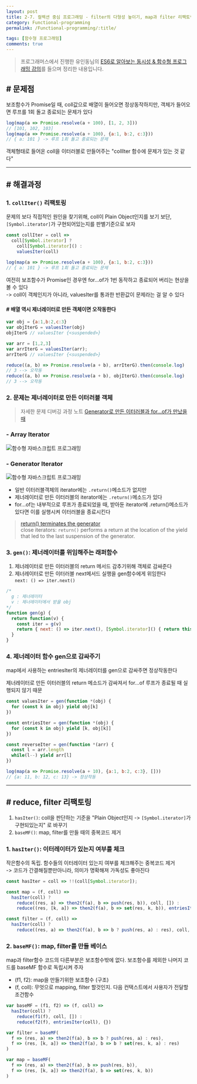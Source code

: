 ```yaml
---
layout: post
title: 2-7. 컬렉션 중심 프로그래밍 - filter의 다형성 높이기, map과 filter 리팩토링, gen 함수
category: Functional-programming
permalink: /Functional-programming/:title/

tags: [함수형 프로그래밍]
comments: true
---
```


>프로그래머스에서 진행한 유인동님의 [ES6로 알아보는 동시성 & 함수형 프로그래밍 강의](https://programmers.co.kr/learn/courses/3409)를 들으며 정리한 내용입니다.

## # 문제점

보조함수가 Promise일 때, coll값으로 배열이 들어오면 정상동작하지만, 객체가 들어오면 루프를 1회 돌고 종료되는 문제가 있다

```js
log(map(a => Promise.resolve(a + 100), [1, 2, 3]))
// [101, 102, 103]
log(map(a => Promise.resolve(a + 100), {a:1, b:2, c:3}))
// { a: 101 } -> 루프 1회 돌고 종료되는 문제
```

객체형태로 들어온 coll을 이터러블로 만들어주는 "collIter 함수에 문제가 있는 것 같다"

---

## # 해결과정

### 1. `collIter()` 리팩토링
문제의 보다 직접적인 원인을 찾기위해, coll이 Plain Object인지를 보기 보단, `[Symbol.iterator]`가 구현되어있는지를 판별기준으로 보자

```js
const collIter = coll =>
  coll[Symbol.iterator] ?
    coll[Symbol.iterator]() : 
    valuesIter(coll)
    
log(map(a => Promise.resolve(a + 100), {a:1, b:2, c:3}))
// { a: 101 } -> 루프 1회 돌고 종료되는 문제
```
여전히 보조함수가 Promise인 경우엔 for...of가 1번 동작하고 종료되어 버리는 현상을 볼 수 있다  
-> coll이 객체인지가 아니라, valuesIter를 통과한 반환값이 문제라는 걸 알 수 있다

#### # 배열 역시 제너레이터로 만든 객체이면 오작동한다

```js
var obj = {a:1,b:2,c:3}
var objIterG = valuesIter(obj)
objIterG // valuesIter {<suspended>}

var arr = [1,2,3]
var arrIterG = valuesIter(arr);
arrIterG // valuesIter {<suspended>}

reduce((a, b) => Promise.resolve(a + b), arrIterG).then(console.log) 
// 3 --> 오작동
reduce((a, b) => Promise.resolve(a + b), objIterG).then(console.log)
// 3 --> 오작동
```

### 2. 문제는 제너레이터로 만든 이터러블 객체

> 자세한 문제 디버깅 과정 노트 [Generator로 만든 이터러블과 for...of가 만났을 때](http://underbleu.com/Functional-programming/generator-return/)

### - Array Iterator
![함수형 자바스크립트 프로그래밍]({{site.baseurl}}/img/array-iterator.png)

### - Generator Iterator
![함수형 자바스크립트 프로그래밍]({{site.baseurl}}/img/generator-iterator.png)

* 일반 이터러블객체의 iterator에는 `.return()`메소드가 없지만
* 제너레이터로 만든 이터러블의 iterator에는 `.return()`메소드가 있다
* for...of는 내부적으로 루프가 종료되었을 때, 받아둔 iterator에 .return()메소드가 있다면 이를 실행시켜 이터러블을 종료시킨다

>[return() terminates the generator](http://exploringjs.com/es6/ch_generators.html#_return-terminates-the-generator)  
>close iterators: `return()` performs a return at the location of the yield that led to the last suspension of the generator.


### 3. `gen()`: 제너레이터를 위임해주는 래퍼함수

1. 제너레이터로 만든 이터러블의 return 메서드 감추기위해 객체로 감싸준다
2. 제너레이터로 만든 이터러블 next메서드 실행을 gen함수에게 위임한다  
`next: () => iter.next()`

```js
/*
  g : 제너레이터
  v : 제너레이터에서 받을 obj
*/
function gen(g) {
  return function(v) {
    const iter = g(v)
    return { next: () => iter.next(), [Symbol.iterator]() { return this } }
  }
}
```

### 4. 제너레이터 함수 gen으로 감싸주기

map에서 사용하는 entriesIter의 제너레이터를 gen으로 감싸주면 정상작동한다  

제너레이터로 만든 이터러블의 return 메소드가 감싸져서 for...of 루프가 종료될 때 실행되지 않기 때문

```js
const valuesIter = gen(function *(obj) {
  for (const k in obj) yield obj[k]
})

const entriesIter = gen(function *(obj) {
  for (const k in obj) yield [k, obj[k]]
})

const reverseIter = gen(function *(arr) {
  const l = arr.length
  while(l--) yield arr[l]
})

log(map(a => Promise.resolve(a + 10), {a:1, b:2, c:3}, [])) 
// {a: 11, b: 12, c: 13} -> 정상작동
```

---

## # reduce, filter 리팩토링

1. `hasIter()`: coll을 판단하는 기준을 "Plain Object인지 -> `[Symbol.iterator]`가 구현되있는지" 로 바꾸기
2. `baseMF()`: map, filter를 만들 때의 중복코드 제거

### 1. `hasIter()`: 이터레이터가 있는지 여부를 체크
작은함수의 독립. 함수들의 이터레이터 있는지 여부를 체크해주는 중복코드 제거  
-> 코드가 간결해질뿐만아니라, 의미가 명확해져 가독성도 좋아진다

```js
const hasIter = coll => !!(coll[Symbol.iterator]);

const map = (f, coll) => 
  hasIter(coll) ?
    reduce((res, a) => then2(f(a), b => push(res, b)), coll, []) :
    reduce((res, [k, a]) => then2(f(a), b => set(res, k, b)), entriesIter(coll), {})

const filter = (f, coll) =>
  hasIter(coll) ?
    reduce((res, a) => then2(f(a), b => b ? push(res, a) : res), coll, []) :
```

### 2. `baseMF()`: map, filter를 만들 베이스
map과 filter함수 코드의 다른부분은 보조함수밖에 없다. 보조함수를 제외한 나머지 코드를 baseMF 함수로 독립시켜 주자

* (f1, f2): map을 만들기위한 보조함수 (구조)
* (f, coll): 무엇으로 mapping, filter 할것인지. 다음 컨택스트에서 사용자가 전달할 조건함수

```js
var baseMF = (f1, f2) => (f, coll) =>
  hasIter(coll) ?
    reduce(f1(f), coll, []) :
    reduce(f2(f), entriesIter(coll), {})

var filter = baseMF(
  f => (res, a) => then2(f(a), b => b ? push(res, a) : res),
  f => (res, [k, a]) => then2(f(a), b => b ? set(res, k, a) : res)
)

var map = baseMF(
  f => (res, a) => then2(f(a), b => push(res, b)),
  f => (res, [k, a]) => then2(f(a), b => set(res, k, b))
)
```